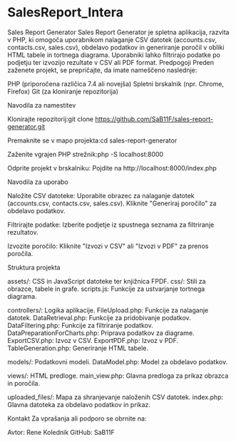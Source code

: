 # SalesReport_Intera
Sales Report Generator
Sales Report Generator je spletna aplikacija, razvita v PHP, ki omogoča uporabnikom nalaganje CSV datotek (accounts.csv, contacts.csv, sales.csv), obdelavo podatkov in generiranje poročil v obliki HTML tabele in tortnega diagrama. Uporabniki lahko filtrirajo podatke po podjetju ter izvozijo rezultate v CSV ali PDF format.
Predpogoji
Preden zaženete projekt, se prepričajte, da imate nameščeno naslednje:

PHP (priporočena različica 7.4 ali novejša)
Spletni brskalnik (npr. Chrome, Firefox)
Git (za kloniranje repozitorija)

Navodila za namestitev

Klonirajte repozitorij:git clone https://github.com/SaB11F/sales-report-generator.git


Premaknite se v mapo projekta:cd sales-report-generator


Zaženite vgrajen PHP strežnik:php -S localhost:8000


Odprite projekt v brskalniku:
Pojdite na http://localhost:8000/index.php



Navodila za uporabo

Naložite CSV datoteke:
Uporabite obrazec za nalaganje datotek (accounts.csv, contacts.csv, sales.csv).
Kliknite "Generiraj poročilo" za obdelavo podatkov.


Filtrirajte podatke:
Izberite podjetje iz spustnega seznama za filtriranje rezultatov.


Izvozite poročilo:
Kliknite "Izvozi v CSV" ali "Izvozi v PDF" za prenos poročila.



Struktura projekta

assets/: CSS in JavaScript datoteke ter knjižnica FPDF.
css/: Stili za obrazce, tabele in grafe.
scripts.js: Funkcije za ustvarjanje tortnega diagrama.


controllers/: Logika aplikacije.
FileUpload.php: Funkcije za nalaganje datotek.
DataRetrieval.php: Funkcije za pridobivanje podatkov.
DataFiltering.php: Funkcije za filtriranje podatkov.
DataPreparationForCharts.php: Priprava podatkov za diagrame.
ExportCSV.php: Izvoz v CSV.
ExportPDF.php: Izvoz v PDF.
TableGeneration.php: Generiranje HTML tabele.


models/: Podatkovni modeli.
DataModel.php: Model za obdelavo podatkov.


views/: HTML predloge.
main_view.php: Glavna predloga za prikaz obrazca in poročila.


uploaded_files/: Mapa za shranjevanje naloženih CSV datotek.
index.php: Glavna datoteka za obdelavo podatkov in prikaz.

Kontakt
Za vprašanja ali podporo se obrnite na:

Avtor: Rene Kolednik
GitHub: SaB11F

